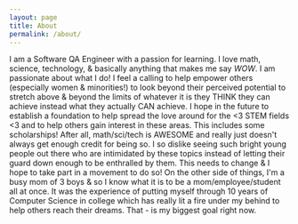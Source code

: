 ```yaml
---
layout: page
title: About
permalink: /about/
---
```


I am a Software QA Engineer with a passion for learning.  I love math, science, technology, & basically anything that makes me say *WOW*.  I am passionate about what I do!  I feel a calling to help empower others (especially women & minorities!) to look beyond their perceived potential to stretch above & beyond the limits of whatever it is they THINK they can achieve instead what they actually CAN achieve.  I hope in the future to establish a foundation to help spread the love around for the <3 STEM fields <3 and to help others gain interest in these areas.  This includes some scholarships!  After all, math/sci/tech is AWESOME and really just doesn't always get enough credit for being so.  I so dislike seeing such bright young people out there who are intimidated by these topics instead of letting their guard down enough to be enthralled by them.  This needs to change & I hope to take part in a movement to do so!  On the other side of things, I'm a busy mom of 3 boys & so I know what it is to be a mom/employee/student all at once.  It was the experience of putting myself through 10 years of Computer Science in college which has really lit a fire under my behind to help others reach their dreams.  That - is my biggest goal right now.
